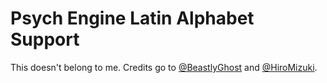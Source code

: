 # Psych Engine Latin Alphabet Support
This doesn't belong to me.
Credits go to [@BeastlyGhost](https://github.com/BeastlyGhost) and [@HiroMizuki](https://github.com/HiroMizuki).
